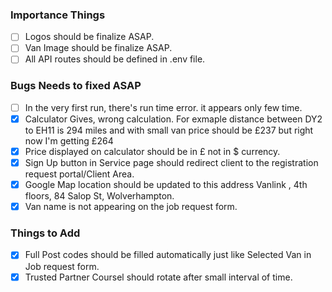 ### Importance Things

- [ ] Logos should be finalize ASAP.
- [ ] Van Image should be finalize ASAP.
- [ ] All API routes should be defined in .env file.

### Bugs Needs to fixed ASAP

- [ ] In the very first run, there's run time error. it appears only few time.
- [x] Calculator Gives, wrong calculation. For exmaple distance between DY2 to EH11 is 294 miles and with small van price should be £237 but right now I'm getting £264
- [x] Price displayed on calculator should be in £ not in \$ currency.
- [x] Sign Up button in Service page should redirect client to the registration request portal/Client Area.
- [x] Google Map location should be updated to this address Vanlink , 4th floors, 84 Salop St, Wolverhampton.
- [x] Van name is not appearing on the job request form.

### Things to Add

- [x] Full Post codes should be filled automatically just like Selected Van in Job request form.
- [x] Trusted Partner Coursel should rotate after small interval of time.
